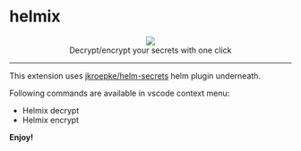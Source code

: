 # helmix

<p align="center">
  <img src="https://user-images.githubusercontent.com/31778860/188383162-71d27453-788b-424f-a9a8-f992724fb0cd.png">
   </br>
   Decrypt/encrypt your secrets with one click
</p>

---
This extension uses [jkroepke/helm-secrets](https://github.com/jkroepke/helm-secrets) helm plugin underneath.

Following commands are available in vscode context menu:

- Helmix decrypt
- Helmix encrypt

**Enjoy!**
